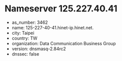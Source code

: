 # Nameserver 125.227.40.41

* as_number: 3462
* name: 125-227-40-41.hinet-ip.hinet.net.
* city: Taipei
* country: TW
* organization: Data Communication Business Group
* version: dnsmasq-2.84rc2
* dnssec: false
